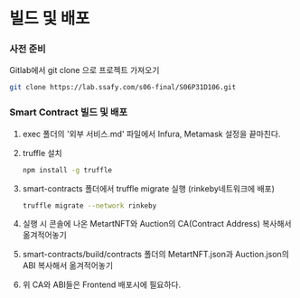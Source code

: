# 빌드 및 배포

### 사전 준비

Gitlab에서 git clone 으로 프로젝트 가져오기
```bash
git clone https://lab.ssafy.com/s06-final/S06P31D106.git
```



### Smart Contract 빌드 및 배포

1. exec 폴더의 '외부 서비스.md' 파일에서 Infura, Metamask 설정을 끝마친다.

2. truffle 설치
   ```bash
   npm install -g truffle
   ```

3. smart-contracts 폴더에서 truffle migrate 실행 (rinkeby네트워크에 배포)
   ```bash
   truffle migrate --network rinkeby
   ```

4. 실행 시 콘솔에 나온 MetartNFT와 Auction의 CA(Contract Address) 복사해서 옮겨적어놓기

5. smart-contracts/build/contracts 폴더의 MetartNFT.json과 Auction.json의 ABI 복사해서 옮겨적어놓기

6. 위 CA와 ABI들은 Frontend 배포시에 필요하다.
